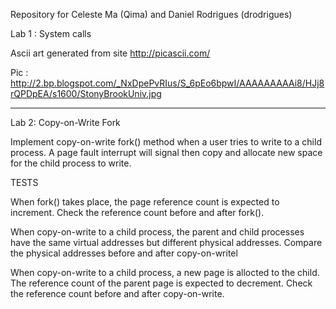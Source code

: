 Repository for Celeste Ma (Qima) and Daniel Rodrigues (drodrigues)

Lab 1 : System calls

Ascii art generated from site http://picascii.com/

Pic : http://2.bp.blogspot.com/_NxDpePvRIus/S_6pEo6bpwI/AAAAAAAAAi8/HJj8rQPDpEA/s1600/StonyBrookUniv.jpg


________________________________________________

Lab 2: Copy-on-Write Fork

Implement copy-on-write fork() method when a user tries to write 
to a child process. A page fault interrupt will signal then copy 
and allocate new space for the child process to write.

TESTS

When fork() takes place, the page reference count is expected to
increment. Check the reference count before and after fork().

When copy-on-write to a child process, the parent and child processes
have the same virtual addresses but different physical addresses. 
Compare the physical addresses before and after copy-on-writel

When copy-on-write to a child process, a new page is allocted to the
child. The reference count of the parent page is expected to decrement.
Check the reference count before and after copy-on-write.


